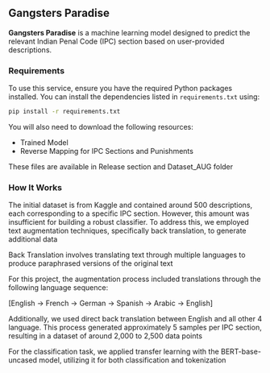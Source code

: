 ## Gangsters Paradise

**Gangsters Paradise** is a machine learning model designed to predict the relevant Indian Penal Code (IPC) section based on user-provided descriptions.

### Requirements

To use this service, ensure you have the required Python packages installed. You can install the dependencies listed in `requirements.txt` using:

```bash
pip install -r requirements.txt
```

You will also need to download the following resources:
* Trained Model
* Reverse Mapping for IPC Sections and Punishments
  
These files are available in Release section and Dataset_AUG folder 

### How It Works
The initial dataset is from Kaggle and contained around 500 descriptions, each corresponding to a specific IPC section. However, this amount was insufficient for building a robust classifier. To address this, we employed text augmentation techniques, specifically back translation, to generate additional data

Back Translation involves translating text through multiple languages to produce paraphrased versions of the original text

For this project, the augmentation process included translations through the following language sequence:

[English → French → German → Spanish → Arabic → English]

Additionally, we used direct back translation between English and all other 4 language. This process generated approximately 5 samples per IPC section, resulting in a dataset of around 2,000 to 2,500 data points

For the classification task, we applied transfer learning with the BERT-base-uncased model, utilizing it for both classification and tokenization
